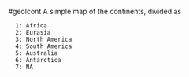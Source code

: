 #geolcont
A simple map of the continents, divided as
```
  1: Africa
  2: Eurasia
  3: North America
  4: South America
  5: Australia
  6: Antarctica
  7: NA
```
